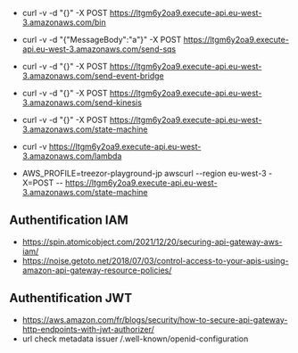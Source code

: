 - curl -v -d "{}" -X POST https://ltgm6y2oa9.execute-api.eu-west-3.amazonaws.com/bin
- curl -v -d "{\"MessageBody\":\"a\"}" -X POST https://ltgm6y2oa9.execute-api.eu-west-3.amazonaws.com/send-sqs
- curl -v -d "{}" -X POST https://ltgm6y2oa9.execute-api.eu-west-3.amazonaws.com/send-event-bridge
- curl -v -d "{}" -X POST https://ltgm6y2oa9.execute-api.eu-west-3.amazonaws.com/send-kinesis
- curl -v -d "{}" -X POST https://ltgm6y2oa9.execute-api.eu-west-3.amazonaws.com/state-machine
- curl -v https://ltgm6y2oa9.execute-api.eu-west-3.amazonaws.com/lambda

- AWS_PROFILE=treezor-playground-jp awscurl --region eu-west-3 -X=POST -- https://ltgm6y2oa9.execute-api.eu-west-3.amazonaws.com/state-machine

## Authentification IAM
- https://spin.atomicobject.com/2021/12/20/securing-api-gateway-aws-iam/
- https://noise.getoto.net/2018/07/03/control-access-to-your-apis-using-amazon-api-gateway-resource-policies/

## Authentification JWT
- https://aws.amazon.com/fr/blogs/security/how-to-secure-api-gateway-http-endpoints-with-jwt-authorizer/
- url check metadata issuer /.well-known/openid-configuration